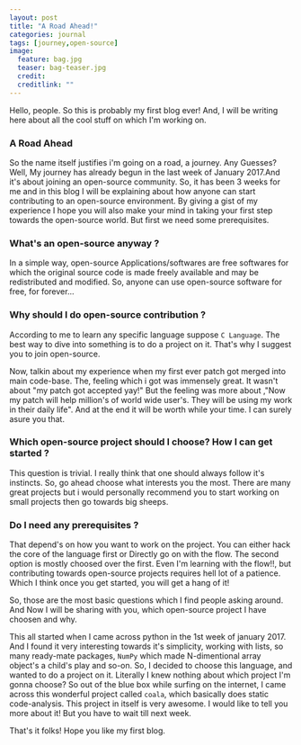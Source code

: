 ```yaml
---
layout: post
title: "A Road Ahead!"
categories: journal
tags: [journey,open-source]
image:
  feature: bag.jpg
  teaser: bag-teaser.jpg
  credit: 
  creditlink: ""
---
```


Hello, people. So this is probably my first blog ever! And, I will be writing here about all the cool stuff on which I'm working on.

### A Road Ahead

So the name itself justifies i'm going on a road, a journey. Any Guesses? Well, My journey has already begun in the last week of January 2017.And it's about joining an open-source community. So, it has been 3 weeks for me and in this blog I will be explaining about how anyone can start contributing to an open-source environment. By giving a gist of my experience I hope you will also make your mind in taking your first step towards the open-source world. But first we need some prerequisites.

### What's an open-source anyway ?

In a simple way, open-source Applications/softwares are free softwares for which the original source code is made freely available and may be redistributed and modified. So, anyone can use open-source software for free, for forever...

### Why should I do open-source contribution ?

According to me to learn any specific language suppose `C Language`. The best way to dive into something is to do a project on it. That's why I suggest you to join open-source.

Now, talkin about my experience when my first ever patch got merged into main code-base. The, feeling which i got was immensely great. It wasn't about "my patch got accepted yay!" But the feeling was more about ,"Now my patch will help million's of world wide user's. They will be using my work in their daily life". And at the end it will be worth while your time. I can surely asure you that.

### Which open-source project should I choose? How I can get started ?

This question is trivial. I really think that one should always follow it's instincts. So, go ahead choose what interests you the most. There are many great projects but i would personally recommend you to start working on small projects then go towards big sheeps.

### Do I need any prerequisites ?

That depend's on how you want to work on the project. You can either hack the core of the language first or Directly go on with the flow. The second option is mostly choosed over the first. Even I'm learning with the flow!!, but contributing towards open-source projects requires hell lot of a patience. Which I think once you get started, you will get a hang of it!

So, those are the most basic questions which I find people asking around. And Now I will be sharing with you, which open-source project I have choosen and why.

This all started when I came across python in the 1st week of january 2017. And I found it very interesting towards it's simplicity, working with lists, so many ready-mate packages, `NumPy` which made N-dimentional array object's a child's play and so-on. So, I decided to choose this language, and wanted to do a project on it. Literally I knew nothing about which project I'm gonna choose? So out of the blue box while surfing on the internet, I came across this wonderful project called `coala`, which basically does static code-analysis. This project in itself is very awesome. I would like to tell you more about it! But you have to wait till next week.

That's it folks! Hope you like my first blog.
